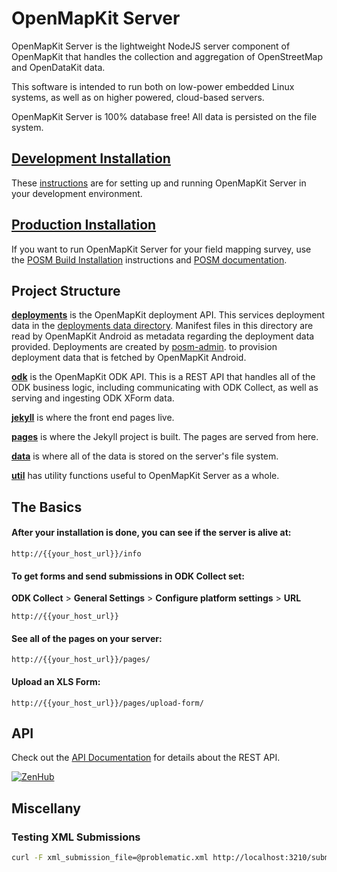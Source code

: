 # OpenMapKit Server

OpenMapKit Server is the lightweight NodeJS server component of OpenMapKit that
handles the collection and aggregation of OpenStreetMap and OpenDataKit data.

This software is intended to run both on low-power embedded Linux systems,
as well as on higher powered, cloud-based servers.

OpenMapKit Server is 100% database free! All data is persisted on the file system.

## [Development Installation](docs/development-installation.md)

These [instructions](docs/development-installation.md) are for setting up 
and running OpenMapKit Server in your development environment.

## [Production Installation](docs/posm-build-installation.md)

If you want to run OpenMapKit Server for your field mapping survey, use the 
[POSM Build Installation](docs/posm-build-installation.md) instructions and [POSM documentation](http://posm.io/).


## Project Structure

[__deployments__](deployments) is the OpenMapKit 
deployment API. This services deployment data in the 
[deployments data directory](data/deployments).
Manifest files in this directory are read by OpenMapKit Android as metadata regarding the deployment
data provided. Deployments are created by [posm-admin](https://github.com/AmericanRedCross/posm-admin).
to provision deployment data that is fetched by OpenMapKit Android.

[__odk__](odk) is the OpenMapKit ODK API. 
This is a REST API that handles all of the ODK business logic, including communicating with ODK Collect,
as well as serving and ingesting ODK XForm data.

[__jekyll__](jekyll) is where the front end pages live.

[__pages__](pages) is where the Jekyll project is built. The pages are served from here.

[__data__](data) is where all of the data is stored on the server's file system.

[__util__](util) has utility functions 
useful to OpenMapKit Server as a whole.


## The Basics

#### After your installation is done, you can see if the server is alive at:

    http://{{your_host_url}}/info

#### To get forms and send submissions in ODK Collect set:

__ODK Collect__ > __General Settings__ > __Configure platform settings__ > __URL__

    http://{{your_host_url}}

#### See all of the pages on your server:

    http://{{your_host_url}}/pages/

#### Upload an XLS Form:

    http://{{your_host_url}}/pages/upload-form/


## API

Check out the [API Documentation](docs/api.md) for details about the REST API.

[![ZenHub](https://raw.githubusercontent.com/ZenHubIO/support/master/zenhub-badge.png)](https://zenhub.io)


## Miscellany

### Testing XML Submissions

```bash
curl -F xml_submission_file=@problematic.xml http://localhost:3210/submission
```
